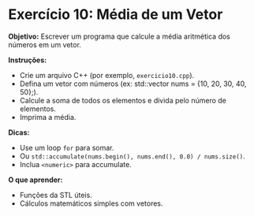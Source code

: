 # Exercício 10: Média de um Vetor

**Objetivo:** Escrever um programa que calcule a média aritmética dos números em um vetor.

**Instruções:**
- Crie um arquivo C++ (por exemplo, `exercicio10.cpp`).
- Defina um vetor com números (ex: std::vector<int> nums = {10, 20, 30, 40, 50};).
- Calcule a soma de todos os elementos e divida pelo número de elementos.
- Imprima a média.

**Dicas:**
- Use um loop `for` para somar.
- Ou `std::accumulate(nums.begin(), nums.end(), 0.0) / nums.size()`.
- Inclua `<numeric>` para accumulate.

**O que aprender:**
- Funções da STL úteis.
- Cálculos matemáticos simples com vetores.